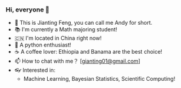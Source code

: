 ### Hi, everyone :wave:

- :telescope: This is Jianting Feng, you can call me Andy for short. 
- :books: I'm currently a Math majoring student!
- :cn: I'm located in China right now!
- :snake: A python enthusiast!
- :coffee: A coffee lover: Ethiopia and Banama are the best choice!
- :mailbox: How to chat with me？ [gianting01@gmail.com]
- :eyeglasses: Interested in:
  - Machine Learning, Bayesian Statistics, Scientific Computing!
